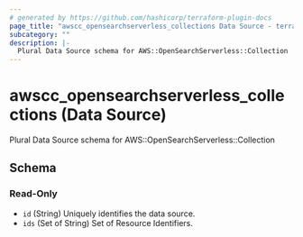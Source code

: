 ```yaml
---
# generated by https://github.com/hashicorp/terraform-plugin-docs
page_title: "awscc_opensearchserverless_collections Data Source - terraform-provider-awscc"
subcategory: ""
description: |-
  Plural Data Source schema for AWS::OpenSearchServerless::Collection
---
```


# awscc_opensearchserverless_collections (Data Source)

Plural Data Source schema for AWS::OpenSearchServerless::Collection



<!-- schema generated by tfplugindocs -->
## Schema

### Read-Only

- `id` (String) Uniquely identifies the data source.
- `ids` (Set of String) Set of Resource Identifiers.
